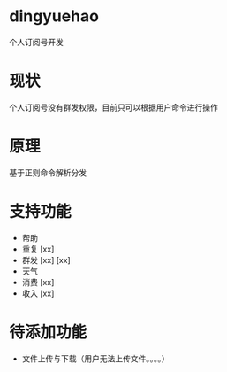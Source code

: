 # dingyuehao
个人订阅号开发

# 现状
个人订阅号没有群发权限，目前只可以根据用户命令进行操作

# 原理
基于正则命令解析分发

# 支持功能
- 帮助
- 重复 [xx]
- 群发 [xx] [xx]
- 天气
- 消费 [xx]
- 收入 [xx]

# 待添加功能
- 文件上传与下载（用户无法上传文件。。。。）
